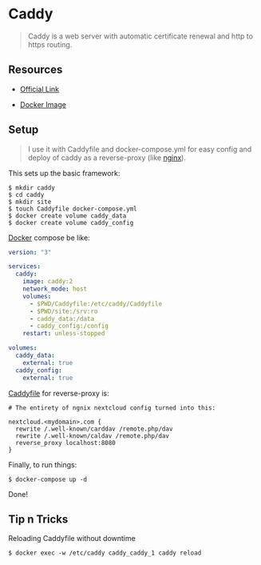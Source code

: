 # Caddy

> Caddy is a web server with automatic certificate renewal and http to https routing.

## Resources

- [Official Link](https://caddyserver.com/)

- [Docker Image](https://registry.hub.docker.com/_/caddy)

## Setup

> I use it with Caddyfile and docker-compose.yml for easy config and deploy of caddy as a reverse-proxy (like [nginx](./nginx.md)).

This sets up the basic framework:

```shell
$ mkdir caddy
$ cd caddy
$ mkdir site
$ touch Caddyfile docker-compose.yml
$ docker create volume caddy_data
$ docker create volume caddy_config
```

[Docker](./docker.md) compose be like:

```yml
version: "3"

services:
  caddy:
    image: caddy:2
    network_mode: host
    volumes:
      - $PWD/Caddyfile:/etc/caddy/Caddyfile
      - $PWD/site:/srv:ro
      - caddy_data:/data
      - caddy_config:/config
    restart: unless-stopped

volumes:
  caddy_data:
    external: true
  caddy_config:
    external: true
```

[Caddyfile](https://caddyserver.com/docs/caddyfile-tutorial) for reverse-proxy is:

```Caddyfile
# The entirety of ngnix nextcloud config turned into this:

nextcloud.<mydomain>.com {
  rewrite /.well-known/carddav /remote.php/dav
  rewrite /.well-known/caldav /remote.php/dav
  reverse_proxy localhost:8080
}
```

Finally, to run things:

```shell
$ docker-compose up -d
```

Done!

## Tip n Tricks

Reloading Caddyfile without downtime

```shell
$ docker exec -w /etc/caddy caddy_caddy_1 caddy reload
```
